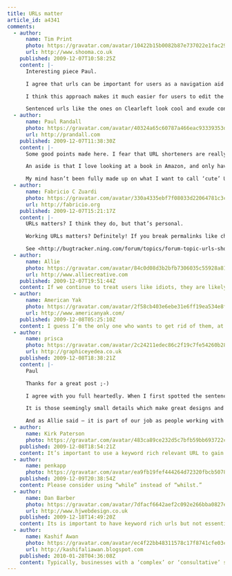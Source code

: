 ```yaml
---
title: URLs matter
article_id: a4341
comments:
  - author:
      name: Tim Print
      photo: https://gravatar.com/avatar/10422b15b0082b87e737022e1fac298d
      url: http://www.shooma.co.uk
    published: 2009-12-07T10:58:25Z
    content: |-
      Interesting piece Paul.

      I agree that urls can be important for users as a navigation aid or ‘escape route’ as you put it. I think the best way to help users with urls is to let them reflect the navigation. If the navigation element says ‘work’ and from there the sub-navigation says ‘project 1’, then let the url be /work/project-1/.

      I think this approach makes it much easier for users to edit the urls usefully or use them as signposts as there is a direct correlation with what is on the page.

      Sentenced urls like the ones on Clearleft look cool and exude confidence and maybe that’s enough to justify their use but I’m not sure they add any other value.
  - author:
      name: Paul Randall
      photo: https://gravatar.com/avatar/40324a65c60787a466eac93339353d75
      url: http://prandall.com
    published: 2009-12-07T11:38:30Z
    content: |-
      Some good points made here. I fear that URL shorteners are really just a quick fix for Twitter, and if a service such as bit.ly or is.gd is removed, or has a problem, all the links are rendered useless. However URLs like flic.kr feel more reliable – and crucially tells me where the link is taking me. There will come a time when we trust URL shortening services to the point where we blindly click on links, making us vulnerable to dodgy sites etc.

      An aside is that I love looking at a book in Amazon, and only have to change the .co.uk to a .com to be redirected to the same book page – very useful for reading reviews.

      My mind hasn’t been fully made up on what I want to call ‘cute’ URLs – ones which make up a sentence. However nice they may be I don’t know if it adds anything. If anything they are less intuitive, as so many sites have /about and /contact  by default. (interesting Clearleft redirect /about to /is for people like me!)
  - author:
      name: Fabricio C Zuardi
      photo: https://gravatar.com/avatar/330a4335ebf7f08033d22064781c3c58
      url: http://fabricio.org
    published: 2009-12-07T15:21:17Z
    content: |-
      URLs matters? I think they do, but that’s personal.

      Working URLs matters? Definitely! If you break permalinks like changing clothes, there will be nothing a 2-D barcode scanner can do for you. You will still be redirected to a 404 or “we are taking a short break” web page, and that’s a sad pattern I’ve seen on Ning more than once.

      See <http://bugtracker.ning.com/forum/topics/forum-topic-urls-should> or <http://www.houseofkyle.com/post/267799457/four-years> (follow the link on the post and count how many of the 4 y/o links on the original entry are still up).
  - author:
      name: Allie
      photo: https://gravatar.com/avatar/84c0d08d3b2bfb7306035c55928a81e2
      url: http://www.alliecreative.com
    published: 2009-12-07T19:51:44Z
    content: If we continue to treat users like idiots, they are likely to keep acting like idiots. Many of them want to learn, want to be more technologically aware, and it’s our responsibility to help them on this journey. Not to mention the objective value of the URL, as you detail here.
  - author:
      name: American Yak
      photo: https://gravatar.com/avatar/2f58cb403e6ebe31e6ff19ea534e8f40
      url: http://www.americanyak.com/
    published: 2009-12-08T05:25:10Z
    content: I guess I’m the only one who wants to get rid of them, at least on the surface. Of course, I want everything to look beautiful too, and frankly, they just aren’t all that.
  - author:
      name: prisca
      photo: https://gravatar.com/avatar/2c24211edec86c2f19c7fe54260b2893
      url: http://graphiceyedea.co.uk
    published: 2009-12-08T18:38:21Z
    content: |-
      Paul

      Thanks for a great post ;-)

      I agree with you full heartedly. When I first spotted the sentenced URL on the Clearleft website – I saw it as a stroke of genius :) Love it…

      It is those seemingly small details which make great designs and sites stand out from the rest. Though I can understand the point of many people being unaware of the specifics of a URL – not everyone will ever notice or appreciate all the thoughts and details which have gone into a website – I do think it is exactly those details which will make all the difference.

      And as Allie said – it is part of our job as people working with the web to share what we learn with our clients as well as colleagues. The part of educating my client in some small way about aspects of the internet is one of my favourite parts of the job. The smiles and excitement of people who discover for the first time what I take for granted is wonderful :) Like, for example, introducing my web students to the clearleft site and pointing out the URL :) Smiles all around :)
  - author:
      name: Kirk Paterson
      photo: https://gravatar.com/avatar/483ca89ce232d5c7bfb59bb693722c95
    published: 2009-12-08T18:54:21Z
    content: It’s important to use a keyword rich relevant URL to gain best possible SEO, yet simplicity for viewer appeal.
  - author:
      name: penkapp
      photo: https://gravatar.com/avatar/ea9fb19fef444264d72320fbcb5078c3
    published: 2009-12-09T20:38:54Z
    content: Please consider using “while” instead of “whilst.”
  - author:
      name: Dan Barber
      photo: https://gravatar.com/avatar/7dfacf6642aef2c092e266bba0827e41
      url: http://www.hjwebdesign.co.uk
    published: 2009-12-18T14:49:20Z
    content: Its is important to have keyword rich urls but not essential, it comes down to the combination of SEO, text aesthetics and personal preference. Some people wont be swayed when they are choosing their URL, and they end up with the most random association possible!
  - author:
      name: Kashif Awan
      photo: https://gravatar.com/avatar/ec4f22bb48311578c17f8741cfe03c26
      url: http://kashifaliawan.blogspot.com
    published: 2010-01-28T04:36:08Z
    content: Typically, businesses with a ‘complex’ or ‘consultative’ sales approach, such as consultants or professionals, will answer ‘yes’ to the first 2 questions. They don’t always answer ‘yes’ to the third one. If this describes your situation, your SEO goals are probably to improve your rankings for your own name and your company’s name.
---
```

